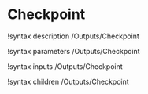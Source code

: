<!-- MOOSE Documentation Stub: Remove this when content is added. -->

# Checkpoint
!syntax description /Outputs/Checkpoint

!syntax parameters /Outputs/Checkpoint

!syntax inputs /Outputs/Checkpoint

!syntax children /Outputs/Checkpoint
